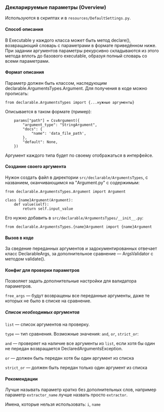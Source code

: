 ### Декларируемые параметры (Overview)

Используются в скриптах и в `resources/DefaultSettings.py`.

#### Способ описания

В Executable у каждого класса может быть метод declare(), возвращающий словарь с параметрами в формате приведённом ниже. При задании аргументов параметры рекурсивно складываются из этого метода вплоть до базового executable, образуя полный словарь со всеми параметрами.

#### Формат описания

Параметр должен быть классом, наследующим declarable.ArgumentsTypes.Argument. Для получения в коде можно прописать:

```
from declarable.ArgumentsTypes import {...нужные аргументы}
```

Описывается в таком формате (пример):

```
    params["path"] = CsvArgument({
        "argument_type": "StringArgument",
        "docs": {
            "name": 'data_file_path',
        },
        "default": None,
    })
```

Аргумент каждого типа будет по своему отображаться в интерфейсе.

#### Создание своего аргумента

Нужон создать файл в директории `src/declarable/ArgumentsTypes`, с названием, оканчивающимся на "Argument.py" с содержимым:

```
from declarable.ArgumentsTypes.Argument import Argument

class {name}Argument(Argument):
    def value(self):
        return self.input_value

```

Его нужно добавить в `src/declarable/ArgumentsTypes/__init__.py`:

```
from declarable.ArgumentsTypes.{name}Argument import {name}Argument
```

#### Вызов в коде

За сведение переданных аргументов и задокументированных отвечает класс DeclarableArgs, за дополнительное сравнение — ArgsValidator с методом validate().

#### Конфиг для проверки параметров

Позволяет задать дополнительные настройки для валидатора параметров.

`free_args` — будут возвращены все переданные аргументы, даже те которых не было в списке на сравнение.

##### Список необходимых аргументов

`list` — список аргументов на проверку.

`type` — тип сравнения. Возможные значения: `and`, `or`, `strict_or`:

`and` — проверяет на наличие все аргументы из `list`, если хотя бы один не передан возвращается DeclaredArgumentsException.

`or` — должен быть передан хотя бы один аргумент из списка

`strict_or` — должен быть передан только один аргумент из списка

#### Рекомендации

Лучше называть параметр кратко без дополнительных слов, например параметр `extractor_name` лучше назвать просто `extractor`. 

Имена, которые нельзя использовать: `i`, `name`
